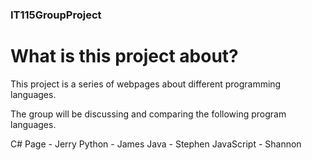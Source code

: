 ### IT115GroupProject
# What is this project about?
This project is a series of webpages about different programming languages.

The group will be discussing and comparing the following program languages.

C# Page - Jerry
Python - James
Java - Stephen
JavaScript - Shannon

